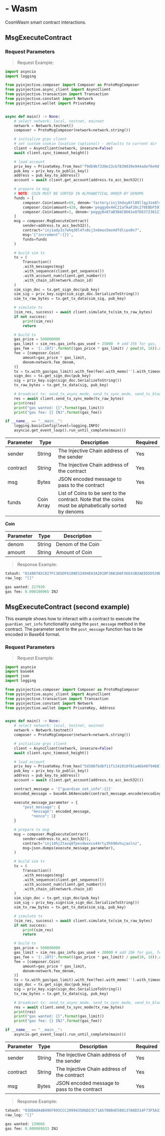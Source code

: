 # - Wasm

CosmWasm smart contract interactions.

## MsgExecuteContract

### Request Parameters
> Request Example:

<!-- embedme ../../../sdk-python/examples/chain_client/40_MsgExecuteContract.py -->
``` python
import asyncio
import logging

from pyinjective.composer import Composer as ProtoMsgComposer
from pyinjective.async_client import AsyncClient
from pyinjective.transaction import Transaction
from pyinjective.constant import Network
from pyinjective.wallet import PrivateKey


async def main() -> None:
    # select network: local, testnet, mainnet
    network = Network.testnet()
    composer = ProtoMsgComposer(network=network.string())

    # initialize grpc client
    # set custom cookie location (optional) - defaults to current dir
    client = AsyncClient(network, insecure=False)
    await client.sync_timeout_height()

    # load account
    priv_key = PrivateKey.from_hex("f9db9bf330e23cb7839039e944adef6e9df447b90b503d5b4464c90bea9022f3")
    pub_key = priv_key.to_public_key()
    address = pub_key.to_address()
    account = await client.get_account(address.to_acc_bech32())

    # prepare tx msg
    # NOTE: COIN MUST BE SORTED IN ALPHABETICAL ORDER BY DENOMS
    funds = [
        composer.Coin(amount=69, denom='factory/inj1hdvy6tl89llqy3ze8lv6mz5qh66sx9enn0jxg6/inj12ngevx045zpvacus9s6anr258gkwpmthnz80e9'),
        composer.Coin(amount=420, denom='peggy0x44C21afAaF20c270EBbF5914Cfc3b5022173FEB7'),
        composer.Coin(amount=1, denom='peggy0x87aB3B4C8661e07D6372361211B96ed4Dc36B1B5'),
    ]
    msg = composer.MsgExecuteContract(
        sender=address.to_acc_bech32(),
        contract="inj1ady3s7whq30l4fx8sj3x6muv5mx4dfdlcpv8n7",
        msg='{"increment":{}}',
        funds=funds
    )

    # build sim tx
    tx = (
        Transaction()
        .with_messages(msg)
        .with_sequence(client.get_sequence())
        .with_account_num(client.get_number())
        .with_chain_id(network.chain_id)
    )
    sim_sign_doc = tx.get_sign_doc(pub_key)
    sim_sig = priv_key.sign(sim_sign_doc.SerializeToString())
    sim_tx_raw_bytes = tx.get_tx_data(sim_sig, pub_key)

    # simulate tx
    (sim_res, success) = await client.simulate_tx(sim_tx_raw_bytes)
    if not success:
        print(sim_res)
        return

    # build tx
    gas_price = 500000000
    gas_limit = sim_res.gas_info.gas_used + 25000  # add 25k for gas, fee computation
    gas_fee = '{:.18f}'.format((gas_price * gas_limit) / pow(10, 18)).rstrip('0')
    fee = [composer.Coin(
        amount=gas_price * gas_limit,
        denom=network.fee_denom,
    )]
    tx = tx.with_gas(gas_limit).with_fee(fee).with_memo('').with_timeout_height(client.timeout_height)
    sign_doc = tx.get_sign_doc(pub_key)
    sig = priv_key.sign(sign_doc.SerializeToString())
    tx_raw_bytes = tx.get_tx_data(sig, pub_key)

    # broadcast tx: send_tx_async_mode, send_tx_sync_mode, send_tx_block_mode
    res = await client.send_tx_sync_mode(tx_raw_bytes)
    print(res)
    print("gas wanted: {}".format(gas_limit))
    print("gas fee: {} INJ".format(gas_fee))

if __name__ == "__main__":
    logging.basicConfig(level=logging.INFO)
    asyncio.get_event_loop().run_until_complete(main())
```


| Parameter | Type       | Description                                                                                           | Required |
|-----------|------------|-------------------------------------------------------------------------------------------------------|----------|
| sender    | String     | The Injective Chain address of the sender                                                             | Yes      |
| contract  | String     | The Injective Chain address of the contract                                                           | Yes      |
| msg       | Bytes      | JSON encoded message to pass to the contract                                                          | Yes      |
| funds     | Coin Array | List of Coins to be sent to the contract. Note that the coins must be alphabetically sorted by denoms | No       |


**Coin**

| Parameter | Type   | Description       |
|-----------|--------|-------------------|
| denom     | String | Denom of the Coin |
| amount    | String | Amount of Coin    |

> Response Example:

``` python
txhash: "814807A5C827FC385DF6108E52494E63A2010F36B1D6F36E43B2AEED5D530D60"
raw_log: "[]"

gas wanted: 217930
gas fee: 0.000108965 INJ
```

## MsgExecuteContract (second example)
This example shows how to interact with a contract to execute the `guardian_set_info` functionality using the `post_message` method in the contract.
The parameter sent to the `post_message` function has to be encoded in Base64 format.

### Request Parameters
> Request Example:

<!-- embedme ../../../sdk-python/examples/chain_client/40_MsgExecuteContract.py -->
``` python
import asyncio
import base64
import json
import logging

from pyinjective.composer import Composer as ProtoMsgComposer
from pyinjective.async_client import AsyncClient
from pyinjective.transaction import Transaction
from pyinjective.constant import Network
from pyinjective.wallet import PrivateKey, Address


async def main() -> None:
    # select network: local, testnet, mainnet
    network = Network.testnet()
    composer = ProtoMsgComposer(network=network.string())

    # initialize grpc client
    client = AsyncClient(network, insecure=False)
    await client.sync_timeout_height()

    # load account
    priv_key = PrivateKey.from_hex("5d386fbdbf11f1141010f81a46b40f94887367562bd33b452bbaa6ce1cd1381e")
    pub_key = priv_key.to_public_key()
    address = pub_key.to_address()
    account = await client.get_account(address.to_acc_bech32())

    contract_message = '{"guardian_set_info":{}}'
    encoded_message = base64.b64encode(contract_message.encode(encoding="utf-8")).decode()

    execute_message_parameter = {
        "post_message": {
            "message": encoded_message,
            "nonce": 1}
    }

    # prepare tx msg
    msg = composer.MsgExecuteContract(
        sender=address.to_acc_bech32(),
        contract="inj14hj2tavq8fpesdwxxcu44rty3hh90vhujaxlnz",
        msg=json.dumps(execute_message_parameter),
    )

    # build sim tx
    tx = (
        Transaction()
        .with_messages(msg)
        .with_sequence(client.get_sequence())
        .with_account_num(client.get_number())
        .with_chain_id(network.chain_id)
    )
    sim_sign_doc = tx.get_sign_doc(pub_key)
    sim_sig = priv_key.sign(sim_sign_doc.SerializeToString())
    sim_tx_raw_bytes = tx.get_tx_data(sim_sig, pub_key)

    # simulate tx
    (sim_res, success) = await client.simulate_tx(sim_tx_raw_bytes)
    if not success:
        print(sim_res)
        return

    # build tx
    gas_price = 500000000
    gas_limit = sim_res.gas_info.gas_used + 20000 # add 20k for gas, fee computation
    gas_fee = '{:.18f}'.format((gas_price * gas_limit) / pow(10, 18)).rstrip('0')
    fee = [composer.Coin(
        amount=gas_price * gas_limit,
        denom=network.fee_denom,
    )]
    tx = tx.with_gas(gas_limit).with_fee(fee).with_memo('').with_timeout_height(client.timeout_height)
    sign_doc = tx.get_sign_doc(pub_key)
    sig = priv_key.sign(sign_doc.SerializeToString())
    tx_raw_bytes = tx.get_tx_data(sig, pub_key)

    # broadcast tx: send_tx_async_mode, send_tx_sync_mode, send_tx_block_mode
    res = await client.send_tx_sync_mode(tx_raw_bytes)
    print(res)
    print("gas wanted: {}".format(gas_limit))
    print("gas fee: {} INJ".format(gas_fee))

if __name__ == "__main__":
    asyncio.get_event_loop().run_until_complete(main())

```


| Parameter | Type       | Description                                                                                           | Required |
|-----------|------------|-------------------------------------------------------------------------------------------------------|----------|
| sender    | String     | The Injective Chain address of the sender                                                             | Yes      |
| contract  | String     | The Injective Chain address of the contract                                                           | Yes      |
| msg       | Bytes      | JSON encoded message to pass to the contract                                                          | Yes      |


> Response Example:

``` python
txhash: "03DDA0A4B49EF093CCC2999435D6D23C71A570B84E588137A0D314F73F5A336B"
raw_log: "[]"

gas wanted: 139666
gas fee: 0.000069833 INJ
```
